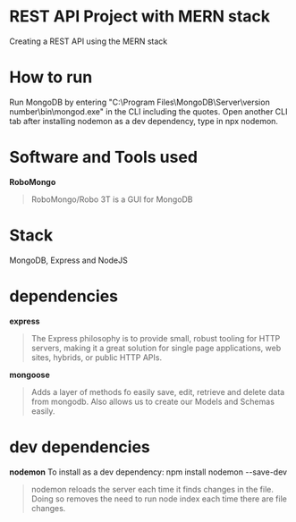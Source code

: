 # REST API Project with MERN stack
Creating a REST API using the MERN stack

# How to run
Run MongoDB by entering "C:\Program Files\MongoDB\Server\version number\bin\mongod.exe" in the CLI including the quotes.
Open another CLI tab after installing nodemon as a dev dependency, type in npx nodemon.

# Software and Tools used
**RoboMongo**
>RoboMongo/Robo 3T is a GUI for MongoDB

# Stack
MongoDB, Express and NodeJS

# dependencies
**express**
> The Express philosophy is to provide small, robust tooling for HTTP servers, making it a great solution for single page applications, web sites, hybrids, or public HTTP APIs.

**mongoose**
> Adds a layer of methods fo easily save, edit, retrieve and delete data from mongodb. Also allows us to create our Models and Schemas easily.

# dev dependencies
**nodemon**
To install as a dev dependency:
npm install nodemon --save-dev
> nodemon reloads the server each time it finds changes in the file. Doing so removes the need to run node index each time there are file changes.
